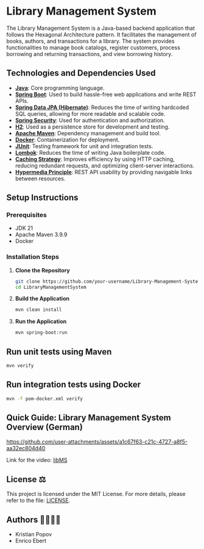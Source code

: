 # Library Management System

The Library Management System is a Java-based backend application that follows the Hexagonal Architecture pattern. It facilitates the management of books, authors, and transactions for a library. The system provides functionalities to manage book catalogs, register customers, process borrowing and returning transactions, and view borrowing history.

## Technologies and Dependencies Used

- **[Java](https://www.oracle.com/java/)**: Core programming language.
- **[Spring Boot](https://spring.io/projects/spring-boot)**: Used to build hassle-free web applications and write REST APIs.
- **[Spring Data JPA (Hibernate)](https://spring.io/projects/spring-data-jpa)**: Reduces the time of writing hardcoded SQL queries, allowing for more readable and scalable code.
- **[Spring Security](https://spring.io/projects/spring-security)**: Used for authentication and authorization.
- **[H2](https://www.h2database.com/html/main.html)**: Used as a persistence store for development and testing.
- **[Apache Maven](https://maven.apache.org/)**: Dependency management and build tool.
- **[Docker](https://www.docker.com/)**: Containerization for deployment.
- **[JUnit](https://junit.org/)**: Testing framework for unit and integration tests.
- **[Lombok](https://projectlombok.org/)**: Reduces the time of writing Java boilerplate code.
- **[Caching Strategy](https://docs.spring.io/spring-framework/docs/current/javadoc-api/org/springframework/http/CacheControl.html)**: Improves efficiency by using HTTP caching, reducing redundant requests, and optimizing client-server interactions.
- **[Hypermedia Principle](https://spring.io/guides/gs/rest-hateoas)**: REST API usability by providing navigable links between resources.



## Setup Instructions

### Prerequisites

- JDK 21
- Apache Maven 3.9.9
- Docker

### Installation Steps

1. **Clone the Repository**
   ```bash
   git clone https://github.com/your-username/Library-Management-System.git
   cd LibraryManagementSystem
   ```
2. **Build the Application**
   ```bash
   mvn clean install
   ```
3. **Run the Application**
   ```bash
   mvn spring-boot:run
   ```
## Run unit tests using Maven
 ```bash
mvn verify
```
## Run integration tests using Docker
 ```bash
mvn -f pom-docker.xml verify
```
## Quick Guide: Library Management System Overview (German)
https://github.com/user-attachments/assets/a1c67f63-c21c-4727-a8f5-aa32ec804d40

Link for the video: [libMS](https://github.com/user-attachments/assets/a1c67f63-c21c-4727-a8f5-aa32ec804d40)

## License ⚖️

This project is licensed under the MIT License. For more details, please refer to the file: [LICENSE](LICENSE).

## Authors 👨‍💻👩‍💻

*   Kristian Popov
*   Enrico Ebert

